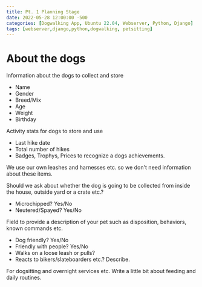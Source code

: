 ```yaml
---
title: Pt. 1 Planning Stage
date: 2022-05-28 12:00:00 -500
categories: [Dogwalking App, Ubuntu 22.04, Webserver, Python, Django]
tags: [webserver,django,python,dogwalking, petsitting]
---
```


# About the dogs

Information about the dogs to collect and store

* Name
* Gender
* Breed/Mix
* Age
* Weight
* Birthday

Activity stats for dogs to store and use

* Last hike date
* Total number of hikes
* Badges, Trophys, Prices to recognize a dogs achievements.

We use our own leashes and harnesses etc. so we don't need information about these items.

Should we ask about whether the dog is going to be collected from inside the house, outside yard or a crate etc.?

* Microchipped?  Yes/No
* Neutered/Spayed? Yes/No

Field to provide a description of your pet such as disposition, behaviors, known commands etc.

* Dog friendly? Yes/No
* Friendly with people? Yes/No
* Walks on a loose leash or pulls?
* Reacts to bikers/slateboarders etc.? Describe.

For dogsitting and overnight services etc. Write a little bit about feeding and daily routines.